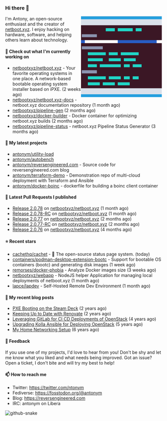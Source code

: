 
### Hi there 👋

<img align="right" src="https://raw.githubusercontent.com/antonym/antonym/master/assets/nbxyz.png" width="260">

I'm Antony, an open-source enthusiast and the creator of [netboot.xyz](https://netboot.xyz). I enjoy 
hacking on hardware, software, and helping others learn about technology. 

#### 👷 Check out what I'm currently working on

- [netbootxyz/netboot.xyz](https://github.com/netbootxyz/netboot.xyz) - Your favorite operating systems in one place.  A network-based bootable operating system installer based on iPXE. (2 weeks ago)
- [netbootxyz/netboot.xyz-docs](https://github.com/netbootxyz/netboot.xyz-docs) - netboot.xyz documentation repository (1 month ago)
- [netbootxyz/pipeline-gen](https://github.com/netbootxyz/pipeline-gen) (2 months ago)
- [netbootxyz/docker-builder](https://github.com/netbootxyz/docker-builder) - Docker container for optimizing netboot.xyz builds (2 months ago)
- [netbootxyz/pipeline-status](https://github.com/netbootxyz/pipeline-status) - netboot.xyz Pipeline Status Generator (3 months ago)

#### 🌱 My latest projects

- [antonym/utility-load](https://github.com/antonym/utility-load)
- [antonym/autobench](https://github.com/antonym/autobench)
- [antonym/reversengineered.com](https://github.com/antonym/reversengineered.com) - Source code for reversengineered.com blog
- [antonym/terraform-demo](https://github.com/antonym/terraform-demo) - Demonstration repo of multi-cloud deployment with Terraform and Ansible
- [antonym/docker-boinc](https://github.com/antonym/docker-boinc) - dockerfile for building a boinc client container

#### 🔨 Latest Pull Requests I published

- [Release 2.0.78](https://github.com/netbootxyz/netboot.xyz/pull/1443) on [netbootxyz/netboot.xyz](https://github.com/netbootxyz/netboot.xyz) (1 month ago)
- [Release 2.0.78-RC](https://github.com/netbootxyz/netboot.xyz/pull/1442) on [netbootxyz/netboot.xyz](https://github.com/netbootxyz/netboot.xyz) (1 month ago)
- [Release 2.0.77](https://github.com/netbootxyz/netboot.xyz/pull/1422) on [netbootxyz/netboot.xyz](https://github.com/netbootxyz/netboot.xyz) (2 months ago)
- [Release 2.0.77-RC](https://github.com/netbootxyz/netboot.xyz/pull/1420) on [netbootxyz/netboot.xyz](https://github.com/netbootxyz/netboot.xyz) (2 months ago)
- [Release 2.0.76](https://github.com/netbootxyz/netboot.xyz/pull/1390) on [netbootxyz/netboot.xyz](https://github.com/netbootxyz/netboot.xyz) (4 months ago)

#### ⭐ Recent stars

- [cachethq/cachet](https://github.com/cachethq/cachet) - 🚦 The open-source status page system. (today)
- [containers/podman-desktop-extension-bootc](https://github.com/containers/podman-desktop-extension-bootc) - Support for bootable OS containers (bootc) and generating disk images (1 week ago)
- [remorses/docker-phobia](https://github.com/remorses/docker-phobia) - Analyze Docker images size (3 weeks ago)
- [netbootxyz/webapp](https://github.com/netbootxyz/webapp) - NodeJS helper Application for managing local deployments of netboot.xyz (1 month ago)
- [lapce/lapdev](https://github.com/lapce/lapdev) - Self-Hosted Remote Dev Environment (1 month ago)

#### 📜 My recent blog posts

- [PXE Booting on the Steam Deck](https://www.reversengineered.com/2022/08/02/pxe-booting-on-the-steam-deck/) (2 years ago)
- [Keeping Up to Date with Renovate](https://www.reversengineered.com/2022/03/13/keeping-up-to-date-with-renovate/) (2 years ago)
- [Leveraging GitLab for CI CD Deployments of OpenStack](https://www.reversengineered.com/2019/08/13/leveraging-gitlab-for-ci-cd-deployments-of-openstack/) (4 years ago)
- [Upgrading Kolla Ansible for Deploying OpenStack](https://www.reversengineered.com/2019/05/10/upgrading-kolla-ansible-for-deploying-openstack/) (5 years ago)
- [My Home Networking Setup](https://www.reversengineered.com/2017/07/29/my-home-networking-setup/) (6 years ago)

#### 💬 Feedback

If you use one of my projects, I'd love to hear from you! Don't be shy and let me know what you liked
and what needs being improved. Got an issue? Open a ticket, I don't bite and will try my best to help!

#### 📫 How to reach me

- Twitter: https://twitter.com/ntonym
- Fediverse: https://fosstodon.org/@antonym
- Blog: https://reversengineered.com
- IRC: antonym on Libera
<picture>
  <source media="(prefers-color-scheme: dark)" srcset="https://raw.githubusercontent.com/antonym/antonym/output/github-contribution-grid-snake-dark.svg" />
  <source media="(prefers-color-scheme: light)" srcset="https://raw.githubusercontent.com/antonym/antonym/output/github-contribution-grid-snake.svg" />
  <img alt="github-snake" src="github-snake.svg" />
</picture>
